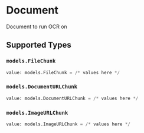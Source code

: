 # Document

Document to run OCR on


## Supported Types

### `models.FileChunk`

```python
value: models.FileChunk = /* values here */
```

### `models.DocumentURLChunk`

```python
value: models.DocumentURLChunk = /* values here */
```

### `models.ImageURLChunk`

```python
value: models.ImageURLChunk = /* values here */
```

